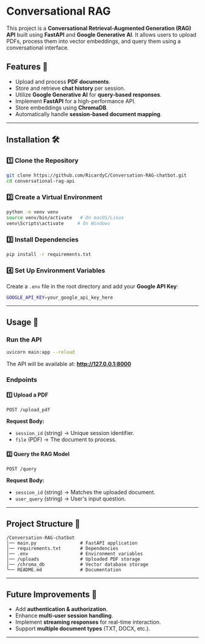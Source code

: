 # Conversational RAG 

This project is a **Conversational Retrieval-Augmented Generation (RAG) API** built using **FastAPI** and **Google Generative AI**. It allows users to upload PDFs, process them into vector embeddings, and query them using a conversational interface.

## Features 🚀
- Upload and process **PDF documents**.
- Store and retrieve **chat history** per session.
- Utilize **Google Generative AI** for **query-based responses**.
- Implement **FastAPI** for a high-performance API.
- Store embeddings using **ChromaDB**.
- Automatically handle **session-based document mapping**.

---

## Installation 🛠️

### 1️⃣ Clone the Repository
```bash
git clone https://github.com/RicardyC/Conversation-RAG-chatbot.git
cd conversational-rag-api
```

### 2️⃣ Create a Virtual Environment
```bash
python -m venv venv
source venv/bin/activate   # On macOS/Linux
venv\Scripts\activate     # On Windows
```

### 3️⃣ Install Dependencies
```bash
pip install -r requirements.txt
```

### 4️⃣ Set Up Environment Variables
Create a `.env` file in the root directory and add your **Google API Key**:
```bash
GOOGLE_API_KEY=your_google_api_key_here
```

---

## Usage 🚦

### **Run the API**
```bash
uvicorn main:app --reload
```
The API will be available at: **http://127.0.0.1:8000**

### **Endpoints**

#### 1️⃣ Upload a PDF
```http
POST /upload_pdf
```
**Request Body:**
- `session_id` (string) → Unique session identifier.
- `file` (PDF) → The document to process.

#### 2️⃣ Query the RAG Model
```http
POST /query
```
**Request Body:**
- `session_id` (string) → Matches the uploaded document.
- `user_query` (string) → User's input question.

---

## Project Structure 📂
```
/Conversation-RAG-chatbot
│── main.py                # FastAPI application
│── requirements.txt       # Dependencies
│── .env                   # Environment variables
│── /uploads               # Uploaded PDF storage
│── /chroma_db             # Vector database storage
└── README.md              # Documentation
```

---

## Future Improvements 🌱
- Add **authentication & authorization**.
- Enhance **multi-user session handling**.
- Implement **streaming responses** for real-time interaction.
- Support **multiple document types** (TXT, DOCX, etc.).

------


